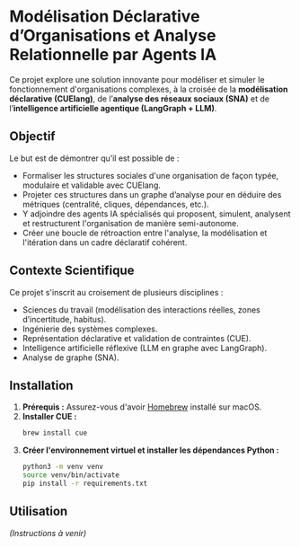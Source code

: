 # Modélisation Déclarative d’Organisations et Analyse Relationnelle par Agents IA

Ce projet explore une solution innovante pour modéliser et simuler le fonctionnement d'organisations complexes, à la croisée de la **modélisation déclarative (CUElang)**, de l’**analyse des réseaux sociaux (SNA)** et de l’**intelligence artificielle agentique (LangGraph + LLM)**.

## Objectif

Le but est de démontrer qu’il est possible de :
- Formaliser les structures sociales d'une organisation de façon typée, modulaire et validable avec CUElang.
- Projeter ces structures dans un graphe d’analyse pour en déduire des métriques (centralité, cliques, dépendances, etc.).
- Y adjoindre des agents IA spécialisés qui proposent, simulent, analysent et restructurent l'organisation de manière semi-autonome.
- Créer une boucle de rétroaction entre l'analyse, la modélisation et l'itération dans un cadre déclaratif cohérent.

## Contexte Scientifique

Ce projet s'inscrit au croisement de plusieurs disciplines :
- Sciences du travail (modélisation des interactions réelles, zones d’incertitude, habitus).
- Ingénierie des systèmes complexes.
- Représentation déclarative et validation de contraintes (CUE).
- Intelligence artificielle réflexive (LLM en graphe avec LangGraph).
- Analyse de graphe (SNA).

## Installation

1.  **Prérequis :** Assurez-vous d'avoir [Homebrew](https://brew.sh/) installé sur macOS.
2.  **Installer CUE :**
    ```bash
    brew install cue
    ```
3.  **Créer l'environnement virtuel et installer les dépendances Python :**
    ```bash
    python3 -m venv venv
    source venv/bin/activate
    pip install -r requirements.txt
    ```

## Utilisation

*(Instructions à venir)*
